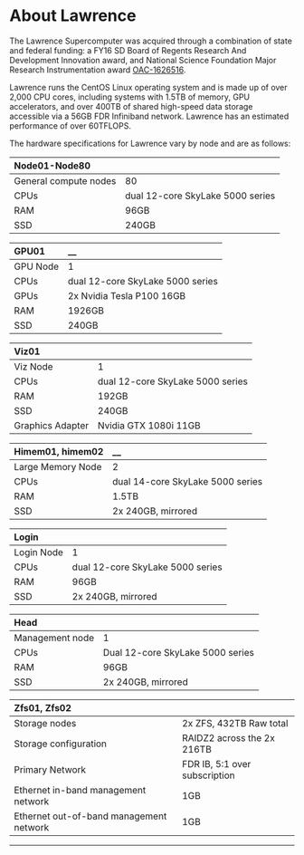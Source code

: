 # About Lawrence

The Lawrence Supercomputer was acquired through a combination of state and federal funding: a FY16 SD Board of Regents Research And Development Innovation award, and National Science Foundation Major Research Instrumentation award [OAC-1626516](https://nsf.gov/awardsearch/showAward?AWD_ID=1626516&HistoricalAwards=false).

Lawrence runs the CentOS Linux operating system and is made up of over 2,000 CPU cores, including systems with 1.5TB of memory, GPU accelerators, and over 400TB of shared high-speed data storage accessible via a 56GB FDR Infiniband network. Lawrence has an estimated performance of over 60TFLOPS.

The hardware specifications for Lawrence vary by node and are as follows:

| **Node01-Node80** |  |
| :--- | :--- |
| General compute nodes         | 80 |
| CPUs | dual 12-core SkyLake 5000 series |
| RAM | 96GB  |
| SSD | 240GB |

| **GPU01** | \_\_ |
| :--- | :--- |
| GPU Node                                 | 1 |
| CPUs | dual 12-core SkyLake 5000 series |
| GPUs | 2x Nvidia Tesla P100 16GB  |
| RAM | 1926GB  |
| SSD | 240GB |

| **Viz01** |  |
| :--- | :--- |
| Viz Node | 1 |
| CPUs | dual 12-core SkyLake 5000 series |
| RAM | 192GB  |
| SSD | 240GB |
| Graphics Adapter                     | Nvidia GTX 1080i 11GB |

| **Himem01, himem02** | \_\_ |
| :--- | :--- |
| Large Memory Node                | 2 |
| CPUs | dual 14-core SkyLake 5000 series |
| RAM | 1.5TB  |
| SSD | 2x 240GB, mirrored |

| **Login** |  |
| :--- | :--- |
| Login Node                                | 1 |
| CPUs | dual 12-core SkyLake 5000 series |
| RAM | 96GB |
| SSD | 2x 240GB, mirrored |

| Head |  |
| :--- | :--- |
| Management node                     | 1 |
| CPUs | Dual 12-core SkyLake 5000 series |
| RAM | 96GB |
| SSD | 2x 240GB, mirrored |

| Zfs01, Zfs02 |   |
| :--- | :--- |
| Storage nodes | 2x ZFS, 432TB Raw total |
| Storage configuration | RAIDZ2 across the 2x 216TB                                    |
| Primary Network | FDR IB, 5:1 over subscription |
| Ethernet in-band management network |  1GB |
| Ethernet out-of-band management network | 1GB |

 ****

